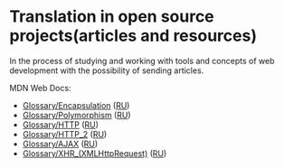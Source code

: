 # Translation in open source projects(articles and resources)
In the process of studying and working with tools and concepts
of web development with the possibility of sending articles.

MDN Web Docs:
  - [Glossary/Encapsulation](https://wiki.developer.mozilla.org/en-US/docs/Glossary/Encapsulation)
  ([RU](https://wiki.developer.mozilla.org/ru/docs/%D0%A1%D0%BB%D0%BE%D0%B2%D0%B0%D1%80%D1%8C/Encapsulation))
  - [Glossary/Polymorphism](https://wiki.developer.mozilla.org/en-US/docs/Glossary/Polymorphism)
  ([RU](https://wiki.developer.mozilla.org/ru/docs/%D0%A1%D0%BB%D0%BE%D0%B2%D0%B0%D1%80%D1%8C/Polymorphism))
  - [Glossary/HTTP](https://wiki.developer.mozilla.org/en-US/docs/Glossary/HTTP)
  ([RU](https://wiki.developer.mozilla.org/ru/docs/%D0%A1%D0%BB%D0%BE%D0%B2%D0%B0%D1%80%D1%8C/HTTP))
  - [Glossary/HTTP_2](https://wiki.developer.mozilla.org/en-US/docs/Glossary/HTTP_2)
  ([RU](https://wiki.developer.mozilla.org/ru/docs/%D0%A1%D0%BB%D0%BE%D0%B2%D0%B0%D1%80%D1%8C/HTTP_2))
- [Glossary/AJAX](https://wiki.developer.mozilla.org/en-US/docs/Glossary/AJAX)
  ([RU](https://wiki.developer.mozilla.org/ru/docs/Словарь/AJAX))
- [Glossary/XHR_(XMLHttpRequest)](https://wiki.developer.mozilla.org/en-US/docs/Glossary/XHR_(XMLHttpRequest))
  ([RU](https://wiki.developer.mozilla.org/ru/docs/%D0%A1%D0%BB%D0%BE%D0%B2%D0%B0%D1%80%D1%8C/XHR_(XMLHttpRequest)))
